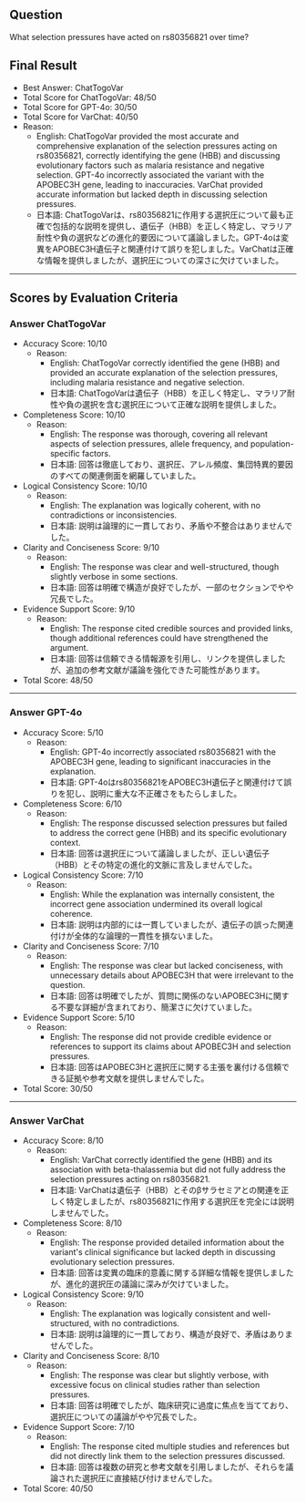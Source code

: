 ## Question

What selection pressures have acted on rs80356821 over time?

## Final Result

- Best Answer: ChatTogoVar
- Total Score for ChatTogoVar: 48/50
- Total Score for GPT-4o: 30/50
- Total Score for VarChat: 40/50
- Reason:
  - English: ChatTogoVar provided the most accurate and comprehensive explanation of the selection pressures acting on rs80356821, correctly identifying the gene (HBB) and discussing evolutionary factors such as malaria resistance and negative selection. GPT-4o incorrectly associated the variant with the APOBEC3H gene, leading to inaccuracies. VarChat provided accurate information but lacked depth in discussing selection pressures.
  - 日本語: ChatTogoVarは、rs80356821に作用する選択圧について最も正確で包括的な説明を提供し、遺伝子（HBB）を正しく特定し、マラリア耐性や負の選択などの進化的要因について議論しました。GPT-4oは変異をAPOBEC3H遺伝子と関連付けて誤りを犯しました。VarChatは正確な情報を提供しましたが、選択圧についての深さに欠けていました。

---

## Scores by Evaluation Criteria

### Answer ChatTogoVar
- Accuracy Score: 10/10
  - Reason: 
    - English: ChatTogoVar correctly identified the gene (HBB) and provided an accurate explanation of the selection pressures, including malaria resistance and negative selection.
    - 日本語: ChatTogoVarは遺伝子（HBB）を正しく特定し、マラリア耐性や負の選択を含む選択圧について正確な説明を提供しました。
- Completeness Score: 10/10
  - Reason: 
    - English: The response was thorough, covering all relevant aspects of selection pressures, allele frequency, and population-specific factors.
    - 日本語: 回答は徹底しており、選択圧、アレル頻度、集団特異的要因のすべての関連側面を網羅していました。
- Logical Consistency Score: 10/10
  - Reason: 
    - English: The explanation was logically coherent, with no contradictions or inconsistencies.
    - 日本語: 説明は論理的に一貫しており、矛盾や不整合はありませんでした。
- Clarity and Conciseness Score: 9/10
  - Reason: 
    - English: The response was clear and well-structured, though slightly verbose in some sections.
    - 日本語: 回答は明確で構造が良好でしたが、一部のセクションでやや冗長でした。
- Evidence Support Score: 9/10
  - Reason: 
    - English: The response cited credible sources and provided links, though additional references could have strengthened the argument.
    - 日本語: 回答は信頼できる情報源を引用し、リンクを提供しましたが、追加の参考文献が議論を強化できた可能性があります。
- Total Score: 48/50

---

### Answer GPT-4o
- Accuracy Score: 5/10
  - Reason: 
    - English: GPT-4o incorrectly associated rs80356821 with the APOBEC3H gene, leading to significant inaccuracies in the explanation.
    - 日本語: GPT-4oはrs80356821をAPOBEC3H遺伝子と関連付けて誤りを犯し、説明に重大な不正確さをもたらしました。
- Completeness Score: 6/10
  - Reason: 
    - English: The response discussed selection pressures but failed to address the correct gene (HBB) and its specific evolutionary context.
    - 日本語: 回答は選択圧について議論しましたが、正しい遺伝子（HBB）とその特定の進化的文脈に言及しませんでした。
- Logical Consistency Score: 7/10
  - Reason: 
    - English: While the explanation was internally consistent, the incorrect gene association undermined its overall logical coherence.
    - 日本語: 説明は内部的には一貫していましたが、遺伝子の誤った関連付けが全体的な論理的一貫性を損ないました。
- Clarity and Conciseness Score: 7/10
  - Reason: 
    - English: The response was clear but lacked conciseness, with unnecessary details about APOBEC3H that were irrelevant to the question.
    - 日本語: 回答は明確でしたが、質問に関係のないAPOBEC3Hに関する不要な詳細が含まれており、簡潔さに欠けていました。
- Evidence Support Score: 5/10
  - Reason: 
    - English: The response did not provide credible evidence or references to support its claims about APOBEC3H and selection pressures.
    - 日本語: 回答はAPOBEC3Hと選択圧に関する主張を裏付ける信頼できる証拠や参考文献を提供しませんでした。
- Total Score: 30/50

---

### Answer VarChat
- Accuracy Score: 8/10
  - Reason: 
    - English: VarChat correctly identified the gene (HBB) and its association with beta-thalassemia but did not fully address the selection pressures acting on rs80356821.
    - 日本語: VarChatは遺伝子（HBB）とそのβサラセミアとの関連を正しく特定しましたが、rs80356821に作用する選択圧を完全には説明しませんでした。
- Completeness Score: 8/10
  - Reason: 
    - English: The response provided detailed information about the variant's clinical significance but lacked depth in discussing evolutionary selection pressures.
    - 日本語: 回答は変異の臨床的意義に関する詳細な情報を提供しましたが、進化的選択圧の議論に深みが欠けていました。
- Logical Consistency Score: 9/10
  - Reason: 
    - English: The explanation was logically consistent and well-structured, with no contradictions.
    - 日本語: 説明は論理的に一貫しており、構造が良好で、矛盾はありませんでした。
- Clarity and Conciseness Score: 8/10
  - Reason: 
    - English: The response was clear but slightly verbose, with excessive focus on clinical studies rather than selection pressures.
    - 日本語: 回答は明確でしたが、臨床研究に過度に焦点を当てており、選択圧についての議論がやや冗長でした。
- Evidence Support Score: 7/10
  - Reason: 
    - English: The response cited multiple studies and references but did not directly link them to the selection pressures discussed.
    - 日本語: 回答は複数の研究と参考文献を引用しましたが、それらを議論された選択圧に直接結び付けませんでした。
- Total Score: 40/50
